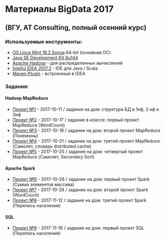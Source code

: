 # Материалы BigData 2017
## (ВГУ, AT Consulting, полный осенний курс)  

### Используемые инструменты:

- [OS Linux Mint 18.2 Sonya](https://linuxmint.com/) 64-bit (основная ОС)
- [Java SE Development Kit 8u144](http://www.oracle.com/technetwork/java/javase/downloads/jdk8-downloads-2133151.html)
- [Apache Hadoop](http://hadoop.apache.org/) - для распределенных вычислений
- [IntelliJ IDEA 2017.2](https://www.jetbrains.com/idea/) - IDE для Java / Scala
- [Maven Plugin](https://www.jetbrains.com/help/idea/maven.html) - встроенный в IDEA

### Задания:
#### Hadoop MapReduce
- [Проект №1](./01.md) - 2017-10-11 / задание на дом: структура БД в 1нф, 2 нф и 3нф
- [Проект №2](./02.md) - 2017-10-17 / задание в классе: первый проект MapReduce (WordCount)
- [Проект №3](./03.md) - 2017-10-18 / задание на дом: второй проект MapReduce (Покемоны)
- [Проект №4](./04.md) - 2017-10-21 / задание на дом: третий проект MapReduce (Самолет, словарь distributed cache)
- [Проект №5](./05.md) - 2017-10-25 / задание на дом: четвертый проект MapReduce (Самолет, Secondary Sort)
#### Apache Spark
- [Проект №6](./06.md) - 2017-10-28 / задание на дом: первый проект Spark (Сумма элементов массива)
- [Проект №7](./07.md) - 2017-10-28 / задание на дом: второй проект Spark (WordCount)
- [Проект №8](./08.md) - 2017-11-12 / задание на дом: третий проект Spark (Перепись населения)
#### SQL
- [Проект №9](./09.md) - 2017-11-16 / задание на дом: первый проект SQL (Перепись населения)